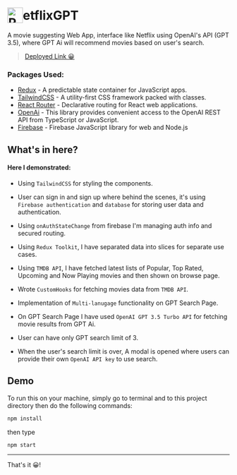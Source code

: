 # <div style="display:flex;align-items:center;"><img style="margin:0;padding:0" src="https://assets.nflxext.com/us/ffe/siteui/common/icons/nficon2023.ico" alt="REDUX-TOOLKIT" height="35">etflixGPT</div>

A movie suggesting Web App, interface like Netflix using OpenAI's API (GPT 3.5), where GPT Ai will recommend movies based on user's search.

> [Deployed Link 😀](https://netflix-gpt-ai.netlify.app)

### Packages Used:

- [Redux](https://redux.js.org/introduction/getting-started#redux-core) - A predictable state container for JavaScript apps.
- [TailwindCSS](https://tailwindcss.com/) - A utility-first CSS framework packed with classes.
- [React Router](https://reactrouter.com/) - Declarative routing for React web applications.
- [OpenAi](https://github.com/openai/openai-node) - This library provides convenient access to the OpenAI REST API from TypeScript or JavaScript.
- [Firebase](https://www.npmjs.com/package/firebase) - Firebase JavaScript library for web and Node.js

## What's in here?

#### Here I demonstrated:

- Using `TailwindCSS` for styling the components.

- User can sign in and sign up where behind the scenes, it's using `Firebase authentication` and `database` for storing user data and authentication.
- Using `onAuthStateChange` from firebase I'm managing auth info and secured routing.
- Using `Redux Toolkit`, I have separated data into slices for separate use cases.
- Using `TMDB API`, I have fetched latest lists of Popular, Top Rated, Upcoming and Now Playing movies and then shown on browse page.
- Wrote `CustomHooks` for fetching movies data from `TMDB API`.
- Implementation of `Multi-lanugage` functionality on GPT Search Page.
- On GPT Search Page I have used `OpenAI GPT 3.5 Turbo API` for fetching movie results from GPT Ai.
- User can have only GPT search limit of 3.
- When the user's search limit is over, A modal is opened where users can provide their own `OpenAI API key` to use search.

## Demo

To run this on your machine, simply go to terminal and to this project directory then do the following commands:

```sh
npm install
```

then type

```sh
npm start
```

---

That's it 😀!
